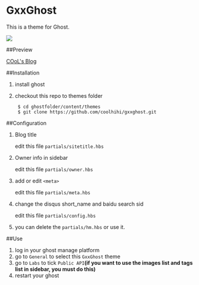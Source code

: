 # GxxGhost

This is a theme for Ghost.

![](https://github.com/coolhihi/gxxghost/raw/master/_doc/gxxghost-screenshot.png)

##Preview

[COoL's Blog](http://blog.gxxsite.com)

##Installation

1. install ghost
2. checkout this repo to themes folder

        $ cd ghostfolder/content/themes
        $ git clone https://github.com/coolhihi/gxxghost.git
    

##Configuration

1. Blog title

    edit this file `partials/sitetitle.hbs`

2. Owner info in sidebar

    edit this file `partials/owner.hbs`
    
3. add or edit `<meta>`

    edit this file `partials/meta.hbs`
    
4. change the disqus short_name and baidu search sid

    edit this file `partials/config.hbs`
    
5. you can delete the `partials/hm.hbs` or use it.
    
##Use

1. log in your ghost manage platform
2. go to `General` to select this `GxxGhost` theme
3. go to `Labs` to tick `Public API`**(if you want to use the images list and tags list in sidebar, you must do this)**
4. restart your ghost
